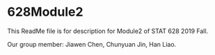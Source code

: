 # 628Module2
This ReadMe file is for description for Module2 of STAT 628 2019 Fall.

Our group member: Jiawen Chen, Chunyuan Jin, Han Liao.
